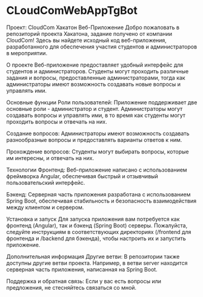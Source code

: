# CLoudComWebAppTgBot
Проект: CloudCom Хакатон Веб-Приложение
Добро пожаловать в репозиторий проекта Хакатона, задание получено от компании CloudCom! Здесь вы найдете исходный код веб-приложения, разработанного для обеспечения участия студентов и администраторов в мероприятии.

О проекте
Веб-приложение предоставляет удобный интерфейс для студентов и администраторов. Студенты могут проходить различные задания и вопросы, предоставленные администраторами, тогда как администраторы имеют возможность создавать новые вопросы и управлять ими.

Основные функции
Роли пользователей: Приложение поддерживает две основные роли - администратор и студент. Администраторы могут создавать вопросы и управлять ими, в то время как студенты могут проходить вопросы и отвечать на них.

Создание вопросов: Администраторы имеют возможность создавать разнообразные вопросы и предоставлять варианты ответов к ним.

Прохождение вопросов: Студенты могут выбирать вопросы, которые им интересны, и отвечать на них.

Технологии
Фронтенд: Веб-приложение написано с использованием фреймворка Angular, обеспечивая быстрый и отзывчивый пользовательский интерфейс.

Бэкенд: Серверная часть приложения разработана с использованием Spring Boot, обеспечивая стабильность и безопасность взаимодействия между клиентом и сервером.

Установка и запуск
Для запуска приложения вам потребуется как фронтенд (Angular), так и бэкенд (Spring Boot) серверы. Пожалуйста, следуйте инструкциям в соответствующих директориях (/frontend для фронтенда и /backend для бэкенда), чтобы настроить их и запустить приложение.

Дополнительная информация
Другие ветви: В репозитории также доступны другие ветви проекта. Например, в ветви server находится серверная часть приложения, написанная на Spring Boot.

Поддержка и обратная связь: Если у вас есть вопросы или предложения, не стесняйтесь связаться со мной.
